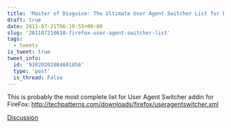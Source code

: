 ```yaml
---
title: 'Master of Disguise: The Ultimate User Agent Switcher List for Firefox'
draft: true
date: 2011-07-21T06:10:53+00:00
slug: '201107210610-firefox-user-agent-switcher-list'
tags:
  - tweets
is_tweet: true
tweet_info:
  id: '93820202084601856'
  type: 'post'
  is_thread: False
---
```




This is probably the most complete list for User Agent Switcher addin for FireFox: <http://techpatterns.com/downloads/firefox/useragentswitcher.xml>

[Discussion](https://x.com/sytelus/status/93820202084601856)
